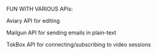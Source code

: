FUN WITH VARIOUS APIs:

  Aviary API for editing

  Mailgun API for sending emails in plain-text

  TokBox API for connecting/subscribing to video sessions
